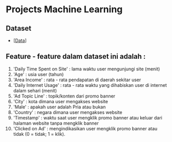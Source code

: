 # Projects Machine Learning


## Dataset
- [[Data](https://storage.googleapis.com/dqlab-dataset/pythonTutorial/ecommerce_banner_promo.csv)]

##   Feature - feature dalam dataset ini adalah :
1.	'Daily Time Spent on Site' : lama waktu user mengunjungi site (menit)
2.	'Age' : usia user (tahun)
3.	'Area Income' : rata - rata pendapatan di daerah sekitar user
4.	'Daily Internet Usage' : rata - rata waktu yang dihabiskan user di internet dalam sehari (menit)
5.	'Ad Topic Line' : topik/konten dari promo banner
6.	'City' : kota dimana user mengakses website
7.	'Male' : apakah user adalah Pria atau bukan
8.	'Country' : negara dimana user mengakses website
9.	'Timestamp' : waktu saat user mengklik promo banner atau keluar dari halaman website tanpa mengklik banner
10.	'Clicked on Ad' : mengindikasikan user mengklik promo banner atau tidak (0 = tidak; 1 = klik).
